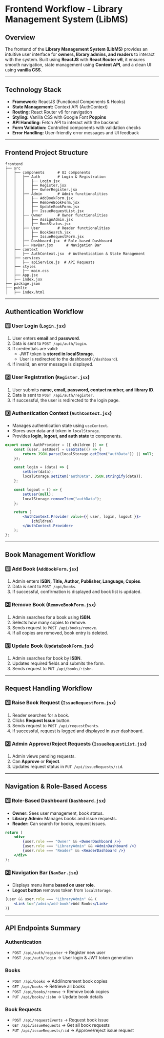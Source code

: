 # **Frontend Workflow - Library Management System (LibMS)**

## **Overview**
The frontend of the **Library Management System (LibMS)** provides an intuitive user interface for **owners, library admins, and readers** to interact with the system. Built using **ReactJS** with **React Router v6**, it ensures smooth navigation, state management using **Context API**, and a clean UI using **vanilla CSS**.

---

## **Technology Stack**
- **Framework:** ReactJS (Functional Components & Hooks)
- **State Management:** Context API (AuthContext)
- **Routing:** React Router v6 for navigation
- **Styling:** Vanilla CSS with Google Font **Poppins**
- **API Handling:** Fetch API to interact with the backend
- **Form Validation:** Controlled components with validation checks
- **Error Handling:** User-friendly error messages and UI feedback

---

## **Frontend Project Structure**
```
frontend
├── src
│   ├── components      # UI components
│   │   ├── Auth        # Login & Registration
│   │   │   ├── Login.jsx
│   │   │   ├── Register.jsx
│   │   │   ├── OwnerRegister.jsx
│   │   ├── Admin       # Admin functionalities
│   │   │   ├── AddBookForm.jsx
│   │   │   ├── RemoveBookForm.jsx
│   │   │   ├── UpdateBookForm.jsx
│   │   │   ├── IssueRequestList.jsx
│   │   ├── Owner       # Owner functionalities
│   │   │   ├── AssignAdmin.jsx
│   │   │   ├── BookStatus.jsx
│   │   ├── User        # Reader functionalities
│   │   │   ├── BookSearch.jsx
│   │   │   ├── IssueRequestForm.jsx
│   │   ├── Dashboard.jsx  # Role-based Dashboard
│   │   ├── NavBar.jsx      # Navigation Bar
│   ├── context
│   │   ├── AuthContext.jsx  # Authentication & State Management
│   ├── services
│   │   ├── apiService.js  # API Requests
│   ├── styles
│   │   ├── main.css
│   ├── App.jsx
│   ├── index.jsx
├── package.json
├── public
│   ├── index.html
```

---

## **Authentication Workflow**
### **1️⃣ User Login (`Login.jsx`)**
1. User enters **email** and **password**.
2. Data is sent to `POST /api/auth/login`.
3. If credentials are valid:
   - JWT token is **stored in localStorage**.
   - User is redirected to the dashboard (`/dashboard`).
4. If invalid, an error message is displayed.

### **2️⃣ User Registration (`Register.jsx`)**
1. User submits **name, email, password, contact number, and library ID**.
2. Data is sent to `POST /api/auth/register`.
3. If successful, the user is redirected to the login page.

### **3️⃣ Authentication Context (`AuthContext.jsx`)**
- Manages authentication state using `useContext`.
- Stores user data and token in `localStorage`.
- Provides **login, logout, and auth state** to components.

```jsx
export const AuthProvider = ({ children }) => {
    const [user, setUser] = useState(() => {
        return JSON.parse(localStorage.getItem("authData")) || null;
    });

    const login = (data) => {
        setUser(data);
        localStorage.setItem("authData", JSON.stringify(data));
    };

    const logout = () => {
        setUser(null);
        localStorage.removeItem("authData");
    };

    return (
        <AuthContext.Provider value={{ user, login, logout }}>
            {children}
        </AuthContext.Provider>
    );
};
```

---

## **Book Management Workflow**
### **1️⃣ Add Book (`AddBookForm.jsx`)**
1. Admin enters **ISBN, Title, Author, Publisher, Language, Copies**.
2. Data is sent to `POST /api/books`.
3. If successful, confirmation is displayed and book list is updated.

### **2️⃣ Remove Book (`RemoveBookForm.jsx`)**
1. Admin searches for a book using **ISBN**.
2. Selects how many copies to remove.
3. Sends request to `POST /api/books/remove`.
4. If all copies are removed, book entry is deleted.

### **3️⃣ Update Book (`UpdateBookForm.jsx`)**
1. Admin searches for book by **ISBN**.
2. Updates required fields and submits the form.
3. Sends request to `PUT /api/books/:isbn`.

---

## **Request Handling Workflow**
### **1️⃣ Raise Book Request (`IssueRequestForm.jsx`)**
1. Reader searches for a book.
2. Clicks **Request Issue** button.
3. Sends request to `POST /api/requestEvents`.
4. If successful, request is logged and displayed in user dashboard.

### **2️⃣ Admin Approve/Reject Requests (`IssueRequestList.jsx`)**
1. Admin views pending requests.
2. Can **Approve** or **Reject**.
3. Updates request status in `PUT /api/issueRequests/:id`.

---

## **Navigation & Role-Based Access**
### **1️⃣ Role-Based Dashboard (`Dashboard.jsx`)**
- **Owner:** Sees user management, book status.
- **Library Admin:** Manages books and issue requests.
- **Reader:** Can search for books, request issues.

```jsx
return (
    <div>
        {user.role === "Owner" && <OwnerDashboard />}
        {user.role === "LibraryAdmin" && <AdminDashboard />}
        {user.role === "Reader" && <ReaderDashboard />}
    </div>
);
```

### **2️⃣ Navigation Bar (`NavBar.jsx`)**
- Displays menu items **based on user role**.
- **Logout button** removes token from `localStorage`.

```jsx
{user && user.role === "LibraryAdmin" && (
    <Link to="/admin/add-book">Add Books</Link>
)}
```

---

## **API Endpoints Summary**
### **Authentication**
- `POST /api/auth/register` → Register new user
- `POST /api/auth/login` → User login & JWT token generation

### **Books**
- `POST /api/books` → Add/increment book copies
- `GET /api/books` → Retrieve all books
- `POST /api/books/remove` → Remove book copies
- `PUT /api/books/:isbn` → Update book details

### **Book Requests**
- `POST /api/requestEvents` → Request book issue
- `GET /api/issueRequests` → Get all book requests
- `PUT /api/issueRequests/:id` → Approve/reject issue request
